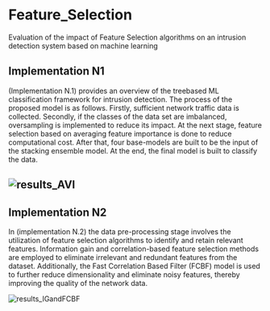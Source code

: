 # Feature_Selection
Evaluation of the impact of Feature Selection algorithms on an intrusion detection system based on machine learning


## Implementation N1

(Implementation N.1) provides an overview of the treebased ML classification framework for intrusion detection.
The process of the proposed model is as follows. Firstly, sufficient network traffic data is collected. Secondly, if the classes of the data set are imbalanced, oversampling is implemented to reduce its impact. At the next stage, feature selection based on averaging feature importance is done to reduce computational cost. After that, four base-models are built to be the input of the stacking ensemble model. At the end, the final model is built to classify the data.

## ![results_AVI](https://github.com/youssefreg/Feature_Selection/assets/112189559/44ea8b45-0d9c-4f54-aa13-5f41fb335ae7)


## Implementation N2

In (implementation N.2) the data pre-processing stage involves the utilization of feature selection algorithms to identify and retain relevant features. Information gain and correlation-based feature selection methods are employed to eliminate irrelevant and redundant features from the dataset. Additionally, the Fast Correlation Based Filter (FCBF) model is used to further reduce dimensionality and eliminate noisy features, thereby improving the quality of the network data.

![results_IGandFCBF](https://github.com/youssefreg/Feature_Selection/assets/112189559/eb9b5fc7-93e3-43f9-ad1b-20b0ad1540b2)
